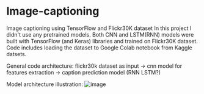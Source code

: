 # Image-captioning
Image captioning using TensorFlow and Flickr30K dataset
In this project I didn't use any pretrained models. Both CNN and LSTM(RNN) models were built with TensorFlow (and Keras) libraries and trained on Flickr30K dataset. Code includes loading the dataset to Google Colab notebook from Kaggle datsets.

General code architecture: flickr30k dataset as input -> cnn model for features extraction -> caption prediction model (RNN LSTM?)

Model architecture illustration:
![image](https://user-images.githubusercontent.com/101993270/230741191-f670f7f2-af54-4643-94b0-4d230011b9fe.png)
